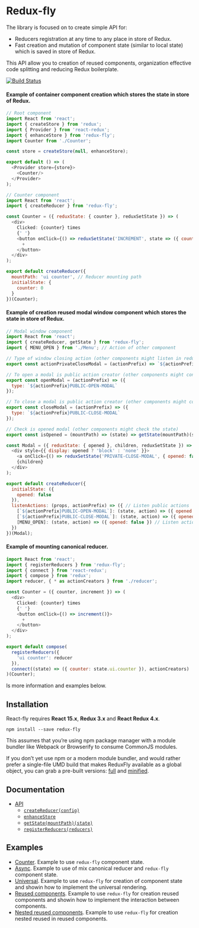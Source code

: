 # Redux-fly
The library is focused on to create simple API for:
* Reducers registration at any time to any place in store of Redux.
* Fast creation and mutation of component state (similar to local state) which is saved in store of Redux.

This API allow you to creation of reused components, organization effective code splitting and reducing Redux boilerplate.

[![Build Status](https://travis-ci.org/MrEfrem/redux-fly.svg?branch=master)](https://travis-ci.org/MrEfrem/redux-fly)

#### Example of container component creation which stores the state in store of Redux.
```javascript
// Root component
import React from 'react';
import { createStore } from 'redux';
import { Provider } from 'react-redux';
import { enhanceStore } from 'redux-fly';
import Counter from './Counter';

const store = createStore(null, enhanceStore);

export default () => (
  <Provider store={store}>
    <Counter/>
  </Provider>
);

// Counter component
import React from 'react';
import { createReducer } from 'redux-fly';

const Counter = ({ reduxState: { counter }, reduxSetState }) => (
  <div>
    Clicked: {counter} times
    {' '}
    <button onClick={() => reduxSetState('INCREMENT', state => ({ counter: state.counter + 1 }))}>
      +
    </button>
  </div>
);

export default createReducer({
  mountPath: 'ui counter', // Reducer mounting path
  initialState: {
    counter: 0
  }
})(Counter);
```

#### Example of creation reused modal window component which stores the state in store of Redux.
```javascript
// Modal window component
import React from 'react';
import { createReducer, getState } from 'redux-fly';
import { MENU_OPEN } from './Menu'; // Action of other component

// Type of window closing action (other components might listen in reducers)
export const actionPrivateCloseModal = (actionPrefix) => `${actionPrefix}PRIVATE-CLOSE-MODAL`;

// To open a modal is public action creator (other components might control the state)
export const openModal = (actionPrefix) => ({
  type: `${actionPrefix}PUBLIC-OPEN-MODAL`
});

// To close a modal is public action creator (other components might control the state)
export const closeModal = (actionPrefix) => ({
  type: `${actionPrefix}PUBLIC-CLOSE-MODAL`
});

// Check is opened modal (other components might check the state)
export const isOpened = (mountPath) => (state) => getState(mountPath)(state).opened;

const Modal = ({ reduxState: { opened }, children, reduxSetState }) => (
  <div style={{ display: opened ? 'block' : 'none' }}>
    <a onClick={() => reduxSetState('PRIVATE-CLOSE-MODAL', { opened: false })}>&times;</a>
    {children}
  </div>
);

export default createReducer({
  initialState: ({
    opened: false
  }),
  listenActions: (props, actionPrefix) => ({ // Listen public actions
    [`${actionPrefix}PUBLIC-OPEN-MODAL`]: (state, action) => ({ opened: true }),
    [`${actionPrefix}PUBLIC-CLOSE-MODAL`]: (state, action) => ({ opened: false })
    [MENU_OPEN]: (state, action) => ({ opened: false }) // Listen action of other component
  })
})(Modal);
```

#### Example of mounting canonical reducer.
```javascript
import React from 'react';
import { registerReducers } from 'redux-fly';
import { connect } from 'react-redux';
import { compose } from 'redux';
import reducer, { * as actionCreators } from './reducer';

const Counter = ({ counter, increment }) => (
  <div>
    Clicked: {counter} times
    {' '}
    <button onClick={() => increment()}>
      +
    </button>
  </div>
);

export default compose(
  registerReducers({
    'ui counter': reducer
  }),
  connect((state) => ({ counter: state.ui.counter }), actionCreators)
)(Counter);
```

Is more information and examples below.

## Installation
React-fly requires **React 15.x**, **Redux 3.x** and **React Redux 4.x**.
```
npm install --save redux-fly
```

This assumes that you’re using npm package manager with a module bundler like Webpack or Browserify to consume CommonJS modules.

If you don’t yet use npm or a modern module bundler, and would rather prefer a single-file UMD build that makes ReduxFly available as a global object, you can grab a pre-built versions: [full](https://unpkg.com/redux-fly/dist/redux-fly.js) and
 [minified](https://unpkg.com/redux-fly/dist/redux-fly.min.js).

## Documentation
* [API](docs/API.md#api)
  * [`createReducer(config)`](docs/API.md#createreducerconfig)
  * [`enhanceStore`](docs/API.md#enhancestore)
  * [`getState(mountPath)(state)`](docs/API.md#getstatemountpathstate)
  * [`registerReducers(reducers)`](docs/API.md#registerreducersreducers)

## Examples
* [Counter](examples/counter). Example to use `redux-fly` component state.
* [Async](examples/async). Example to use of mix canonical reducer and `redux-fly` component state.
* [Universal](examples/universal). Example to use `redux-fly` for creation of component state and showin how to implement the universal rendering.
* [Reused components](examples/reused_components). Example to use `redux-fly` for creation reused components and showin how to implement the interaction between components.
* [Nested reused components](examples/nested_reused_components). Example to use `redux-fly` for creation nested reused in reused components.
